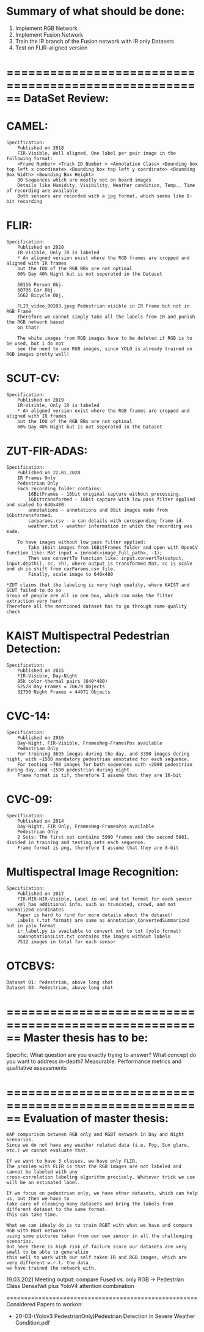 Summary of what should be done:
======================================================
1) Implement RGB Network
2) Implement Fusion Network
3) Train the IR branch of the Fusion network with IR only Datasets
4) Test on FLIR-aligned version

======================================================
DataSet Review:
======================================================
# CAMEL:
    Specification:
        Published on 2018 
        FIR-Visible, Well aligned, One label per pair image in the following format:
        <Frame Number> <Track ID Number > <Annotation Class> <Bounding box top left x coordinate> <Bounding box top left y coordinate> <Bounding Box Width> <Bounding Box Height>
        30 Sequences which are mostly not on board images
        Details like Humidity, Visibility, Weather condition, Temp., Time of recording are available
        Both sensors are recorded with a jpg format, which seems like 8-bit recording

# FLIR:
    Specification:
        Published on 2020
        IR-Visible, Only IR is labeled
        * An aligned version exist where the RGB frames are cropped and aligned with IR frames
        but the IOU of the RGB BBs are not optimal
        60% Day 40% Night but is not seperated in the Dataset
        
        50116 Person Obj.
        60705 Car Obj.
        5662 Bicycle Obj.
    
        FLIR_video_00203.jpeg Pedestrian visible in IR Frame but not in RGB Frame
        Therefore we cannot simply take all the labels from IR and punish the RGB network based
        on that!

        The white images from RGB images have to be deleted if RGB is to be used, but I do not
        see the need to use RGB images, since YOLO is already trained on RGB images pretty well!

# SCUT-CV:
    Specification:
        Published on 2019
        IR-Visible, Only IR is labeled
        * An aligned version exist where the RGB frames are cropped and aligned with IR frames
        but the IOU of the RGB BBs are not optimal
        60% Day 40% Night but is not seperated in the Dataset
    
# ZUT-FIR-ADAS:
    Specification:
        Published on 22.01.2020
        IR Frames Only
        Pedestrian Only
        Each recording folder contains:
            16BitFrames - 16bit original capture without processing.
            16bittransformed - 16bit capture with low pass filter applied and scaled to 640x480.
            annotations - annotations and 8bit images made from 16bittransformed.
            carparams.csv - a can details with coresponding frame id.
            weather.txt - weather information in which the recording was made.

        To have images without low pass filter applied:
            Take 16bit images from 16BitFrames folder and open with OpenCV function like: Mat input = imread(<image_full_path>, -1);
            Then use convertTo function like: input.convertTo(output, input.depth(), sc, sh), where output is transformed Mat, sc is scale and sh is shift from carParams.csv file.
            Finally, scale image to 640x480
            
    *ZUT claims that the labeling is very high quality, where KAIST and SCUT failed to do so
    Group of people are all in one box, which can make the filter extraction very hard
    Therefore all the mentioned dataset has to go through some quality check

# KAIST Multispectral Pedestrian Detection:
    Specification:
        Published on 2015 
        FIR-Visible, Day-Night
        95k color-thermal pairs (640*480)
        62578 Day Frames = 70679 Objects
        32750 Night Frames = 44871 Objects

# CVC-14:
    Specification:
        Published on 2016
        Day-Night, FIR-Visible, FramesNeg-FramesPos available
        Pedestrian Only
        For training 3695 imegas during the day, and 3390 images during night, with ~1500 mandatory pedestrian annotated for each sequence.
        For testing ~700 images for both sequences with ~2000 pedestrian during day, and ~1500 pedestrian during night
        Frame format is tif, therefore I assume that they are 16-bit

# CVC-09:
    Specification:
        Published on 2014
        Day-Night, FIR Only, FramesNeg-FramesPos available
        Pedestrian Only
        2 Sets: The first set contains 5990 frames and the second 5081, divided in training and testing sets each sequence.
        Frame format is png, therefore I assume that they are 8-bit

# Multispectral Image Recognition:
    Specification:
        Published on 2017
        FIR-MIR-NIR-Visible, Label in xml and txt format for each sensor
        xml has additional info. such as truncated, crowd, and not normalized cordinates
        Paper is hard to find for more details about the dataset!
        Labels (.txt format) are same as Annotation_ConvertedSummarized but in yolo format
        ir_label.py is available to convert xml to txt (yolo format)
        noAnnotationsList.txt contains the images without labels
        7512 images in total for each sensor

# OTCBVS:
    Dataset 01: Pedestrian, above long shot
    Dataset 03: Pedestrian, above long shot
        

======================================================
Master thesis has to be:
======================================================
Specific:
    What question are you exactly trying to answer?
    What concept do you want to address in-depth?
Measurable:
    Performance metrics and qualitative assessments

======================================================
Evaluation of master thesis:
======================================================
    
    mAP comparison between RGB only and RGBT network in Day and Night scenarios.
    Since we do not have any weather related data (i.e. Fog, Sun glare, etc.) we cannot evaluate that.

    If we want to have 3 classes, we have only FLIR.
    The problem with FLIR is that the RGB images are not labeled and cannot be labeled with any
    cross-correlation labeling algorithm precisely. Whatever trick we use will be an estimated label.

    If we focus on pedestrian only, we have other datasets, which can help us, but then we have to
    take care of cleaning many datasets and bring the labels from different dataset to the same format.
    This can take time.
    
    What we can idealy do is to train RGBT with what we have and compare RGB with RGBT networks
    using some pictures taken from our own sensor in all the challenging scenarios.
    But here there is high risk of failure since our datasets are very small to be able to generalize
    this well to work with our self taken IR and RGB images, which are very different w.r.t. the data
    we have trained the network with.

19.03.2021 Meeting output:
    compare Fused vs. only RGB -> Pedestrian Class
    DenseNet plus YoloV4 attention combination

======================================================
Considered Papers to workon:
* 20-03-(Yolov3 PedestrianOnly)Pedestrian Detection in Severe Weather Condition.pdf
